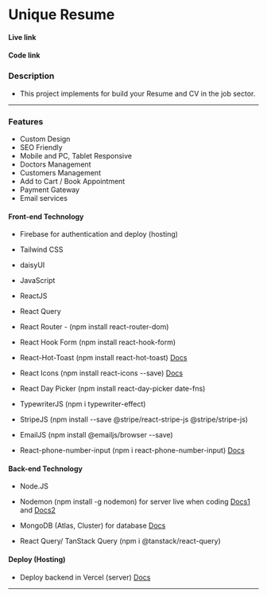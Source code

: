 # Unique Resume

#### Live link

<!-- `Live website` [Click here](https://unique-resume.vercel.app/) -->
<!-- `client-side` [Click here](https://unique-resume.vercel.app/) -->
<!-- `server-side` [Click here]() -->

#### Code link

<!-- `GitHub` [Click here](https://github.com/nurulcse7/unique-resume) -->
<!-- `client-side` [Click here](https://github.com/nurulcse7/unique-resume)
`server-side` [Click here]() -->

### Description

- This project implements for build your Resume and CV in the job sector.

---

### Features

- Custom Design
- SEO Friendly
- Mobile and PC, Tablet Responsive
- Doctors Management
- Customers Management
- Add to Cart / Book Appointment
- Payment Gateway
- Email services
  <!-- - Shipping Management  -->
  <!-- - Invoice Printing  -->

#### Front-end Technology

- Firebase for authentication and deploy (hosting)
- Tailwind CSS
- daisyUI
- JavaScript
- ReactJS
- React Query
- React Router - (npm install react-router-dom)
- React Hook Form (npm install react-hook-form)
- React-Hot-Toast (npm install react-hot-toast) [Docs](https://react-hot-toast.com/docs)
- React Icons (npm install react-icons --save) [Docs](https://react-icons.github.io/react-icons/)

- React Day Picker (npm install react-day-picker date-fns)
- TypewriterJS (npm i typewriter-effect)
- StripeJS (npm install --save @stripe/react-stripe-js @stripe/stripe-js)
- EmailJS (npm install @emailjs/browser --save)
- React-phone-number-input (npm i react-phone-number-input) [Docs](https://www.npmjs.com/package/react-phone-number-input)

#### Back-end Technology

- Node.JS
- Nodemon (npm install -g nodemon)
  for server live when coding [Docs1](https://nodemon.io/) and [Docs2](https://www.npmjs.com/package/nodemon)

- MongoDB (Atlas, Cluster) for database [Docs](https://cloud.mongodb.com/)

- React Query/ TanStack Query (npm i @tanstack/react-query)
<!--
- JWT (JSON Web Token) for authorization (npm i jsonwebtoken) [Docs](https://www.npmjs.com/package/jsonwebtoken)

- Stripe for payment get way (npm install --save stripe) [Docs1](https://stripe.com/docs/payments/quickstart) [Docs2](https://stripe.com/docs/testing)

- Nodemailer (npm install nodemailer) [Docs](https://nodemailer.com/about/)
- Mailgun () [Docs](https://app.mailgun.com/mg/dashboard) (https://www.npmjs.com/package/nodemailer-mailgun-transport) (npm i nodemailer-mailgun-transport) -->

#### Deploy (Hosting)

<!-- - Deploy frontend in Firebase (Client) [Docs](https://console.firebase.google.com/) -->

- Deploy backend in Vercel (server) [Docs](https://vercel.com/dashboard)

---

<!--
# Getting Started with Create React App

This project was bootstrapped with [Create React App](https://github.com/facebook/create-react-app).

## Available Scripts

In the project directory, you can run:

### `npm start`

Runs the app in the development mode.\
Open [http://localhost:3000](http://localhost:3000) to view it in your browser.

The page will reload when you make changes.\
You may also see any lint errors in the console.

### `npm test`

Launches the test runner in the interactive watch mode.\
See the section about [running tests](https://facebook.github.io/create-react-app/docs/running-tests) for more information.

### `npm run build`

Builds the app for production to the `build` folder.\
It correctly bundles React in production mode and optimizes the build for the best performance.

The build is minified and the filenames include the hashes.\
Your app is ready to be deployed!

See the section about [deployment](https://facebook.github.io/create-react-app/docs/deployment) for more information.

### `npm run eject`

**Note: this is a one-way operation. Once you `eject`, you can't go back!**

If you aren't satisfied with the build tool and configuration choices, you can `eject` at any time. This command will remove the single build dependency from your project.

Instead, it will copy all the configuration files and the transitive dependencies (webpack, Babel, ESLint, etc) right into your project so you have full control over them. All of the commands except `eject` will still work, but they will point to the copied scripts so you can tweak them. At this point you're on your own.

You don't have to ever use `eject`. The curated feature set is suitable for small and middle deployments, and you shouldn't feel obligated to use this feature. However we understand that this tool wouldn't be useful if you couldn't customize it when you are ready for it.

## Learn More

You can learn more in the [Create React App documentation](https://facebook.github.io/create-react-app/docs/getting-started).

To learn React, check out the [React documentation](https://reactjs.org/).

### Code Splitting

This section has moved here: [https://facebook.github.io/create-react-app/docs/code-splitting](https://facebook.github.io/create-react-app/docs/code-splitting)

### Analyzing the Bundle Size

This section has moved here: [https://facebook.github.io/create-react-app/docs/analyzing-the-bundle-size](https://facebook.github.io/create-react-app/docs/analyzing-the-bundle-size)

### Making a Progressive Web App

This section has moved here: [https://facebook.github.io/create-react-app/docs/making-a-progressive-web-app](https://facebook.github.io/create-react-app/docs/making-a-progressive-web-app)

### Advanced Configuration

This section has moved here: [https://facebook.github.io/create-react-app/docs/advanced-configuration](https://facebook.github.io/create-react-app/docs/advanced-configuration)

### Deployment

This section has moved here: [https://facebook.github.io/create-react-app/docs/deployment](https://facebook.github.io/create-react-app/docs/deployment)

### `npm run build` fails to minify

This section has moved here: [https://facebook.github.io/create-react-app/docs/troubleshooting#npm-run-build-fails-to-minify](https://facebook.github.io/create-react-app/docs/troubleshooting#npm-run-build-fails-to-minify)

 -->

